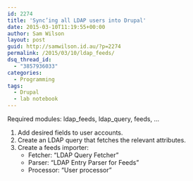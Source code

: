 ```yaml
---
id: 2274
title: 'Sync’ing all LDAP users into Drupal'
date: 2015-03-10T11:19:55+00:00
author: Sam Wilson
layout: post
guid: http://samwilson.id.au/?p=2274
permalink: /2015/03/10/ldap_feeds/
dsq_thread_id:
  - "3857936033"
categories:
  - Programming
tags:
  - Drupal
  - lab notebook
---
```

Required modules: ldap\_feeds, ldap\_query, feeds, …

  1. Add desired fields to user accounts.
  2. Create an LDAP query that fetches the relevant attributes.
  3. Create a feeds importer: 
      * Fetcher: “LDAP Query Fetcher”
      * Parser: “LDAP Entry Parser for Feeds”
      * Processor: “User processor”
